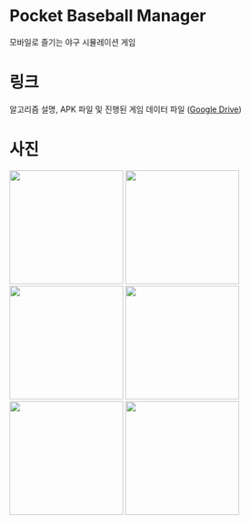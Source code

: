 # Pocket Baseball Manager

모바일로 즐기는 야구 시뮬레이션 게임

# 링크

알고리즘 설명, APK 파일 및 진행된 게임 데이터 파일
([Google Drive](https://drive.google.com/drive/u/0/folders/1gVIA58PWlRc5-AKrOwZQaq0xuyyDBBwq))

# 사진

<img src="https://img1.daumcdn.net/thumb/R1280x0/?scode=mtistory2&fname=https%3A%2F%2Fblog.kakaocdn.net%2Fdn%2FEx0kz%2FbtrFwv0NEEu%2FTQw2Sksmk98z1LZ0Tx11lK%2Fimg.jpg" width="200"/>

<img src="https://img1.daumcdn.net/thumb/R1280x0/?scode=mtistory2&fname=https%3A%2F%2Fblog.kakaocdn.net%2Fdn%2FdqvnbB%2FbtrFyQwoTwk%2FwQQ72AT5Msdx8Jn48o8AyK%2Fimg.jpg" width="200"/>

<img src="https://img1.daumcdn.net/thumb/R1280x0/?scode=mtistory2&fname=https%3A%2F%2Fblog.kakaocdn.net%2Fdn%2FvZg9y%2FbtrFv0sDyVS%2FimloQKYzF9ezl57sNaQGxk%2Fimg.jpg" width="200"/>

<img src="https://img1.daumcdn.net/thumb/R1280x0/?scode=mtistory2&fname=https%3A%2F%2Fblog.kakaocdn.net%2Fdn%2FvxLKC%2FbtrFt1lLuTc%2FZKRY5cZpFJgOCJFh9Sc0nk%2Fimg.jpg" width="200"/>

<img src="https://img1.daumcdn.net/thumb/R1280x0/?scode=mtistory2&fname=https%3A%2F%2Fblog.kakaocdn.net%2Fdn%2Fvn0cL%2FbtrFvrEDM17%2FFinS4vaMgArmUrffxkmvq0%2Fimg.jpg" width="200"/>

<img src="https://img1.daumcdn.net/thumb/R1280x0/?scode=mtistory2&fname=https%3A%2F%2Fblog.kakaocdn.net%2Fdn%2F27sA0%2FbtrFxjy2tL6%2FrWH3jnGkg6266wUELVWQP1%2Fimg.jpg" width="200"/>

